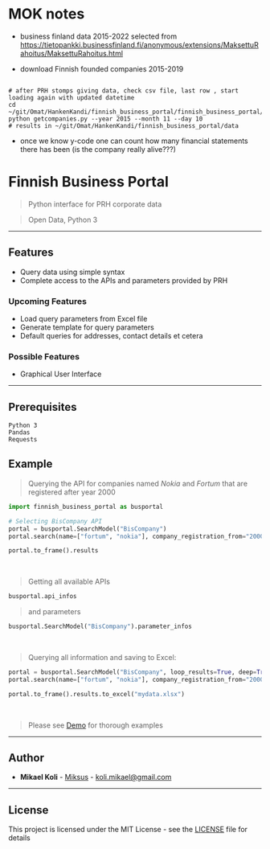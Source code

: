 # MOK notes

- business finland data 2015-2022 selected from https://tietopankki.businessfinland.fi/anonymous/extensions/MaksettuRahoitus/MaksettuRahoitus.html

- download Finnish founded companies 2015-2019
```commandline

# after PRH stomps giving data, check csv file, last row , start loading again with updated datetime
cd ~/git/Omat/HankenKandi/finnish_business_portal/finnish_business_portal/tasks/
python getcompanies.py --year 2015 --month 11 --day 10
# results in ~/git/Omat/HankenKandi/finnish_business_portal/data

```
- once we know y-code one can count how many financial statements there has been
  (is the company really alive???)

# Finnish Business Portal

> Python interface for PRH corporate data

> Open Data, Python 3

---

## Features
-  Query data using simple syntax
-  Complete access to the APIs and parameters provided by PRH

### Upcoming Features
-  Load query parameters from Excel file
-  Generate template for query parameters
-  Default queries for addresses, contact details et cetera

### Possible Features
- Graphical User Interface

---

## Prerequisites

```
Python 3
Pandas
Requests
```

## Example

> Querying the API for companies named _Nokia_ and _Fortum_ that are registered after year 2000
```python
import finnish_business_portal as busportal

# Selecting BisCompany API
portal = busportal.SearchModel("BisCompany")
portal.search(name=["fortum", "nokia"], company_registration_from="2000-01-01")

portal.to_frame().results
```

<br>

> Getting all available APIs
```python
busportal.api_infos
```

> and parameters
```python
busportal.SearchModel("BisCompany").parameter_infos
```


<br>

> Querying all information and saving to Excel:
```python
portal = busportal.SearchModel("BisCompany", loop_results=True, deep=True)
portal.search(name=["fortum", "nokia"], company_registration_from="2000-01-01")

portal.to_frame().results.to_excel("mydata.xlsx")
```

<br>

> Please see [Demo](demo.ipynb) for thorough examples

---

## Author

* **Mikael Koli** - [Miksus](https://github.com/Miksus) - koli.mikael@gmail.com

---

## License

This project is licensed under the MIT License - see the [LICENSE](LICENSE) file for details
